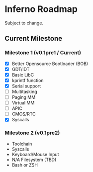 # Inferno Roadmap
Subject to change.
## Current Milestone
### Milestone 1 (v0.1pre1 / Current)
 - [x] Better Opensource Bootloader (BOB)
 - [x] GDT/IDT
 - [x] Basic LibC
 - [x] kprintf function
 - [x] Serial support
 - [ ] Multitasking
 - [ ] Paging MM
 - [ ] Virtual MM
 - [ ] APIC
 - [ ] CMOS/RTC
 - [x] Syscalls 

### Milestone 2 (v0.1pre2)
 - Toolchain
 - Syscalls
 - Keyboard/Mouse Input
 - N/A Filesystem (TBD)
 - Bash or ZSH

